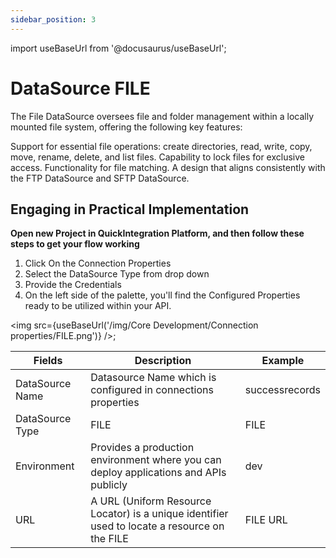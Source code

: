 ```yaml
---
sidebar_position: 3
---
```


import useBaseUrl from '@docusaurus/useBaseUrl';

# DataSource FILE

The File DataSource oversees file and folder management within a locally mounted file system, offering the following key features:

Support for essential file operations: create directories, read, write, copy, move, rename, delete, and list files.
Capability to lock files for exclusive access.
Functionality for file matching.
A design that aligns consistently with the FTP DataSource and SFTP DataSource.

## Engaging in Practical Implementation

**Open new Project in QuickIntegration Platform, and then follow these steps to get your flow working**

1) Click On the Connection Properties
2) Select the DataSource Type from drop down
3) Provide the Credentials 
4) On the left side of the palette, you'll find the Configured Properties ready to be utilized within your API.

<img src={useBaseUrl('/img/Core Development/Connection properties/FILE.png')} />;

<table>
<thead>
<tr>
<th>Fields</th>
<th>Description</th>
<th>Example</th>
</tr>
</thead>
<tbody>
<tr>
<td>DataSource Name</td>
<td>Datasource Name which is configured in connections properties</td>
<td>successrecords</td>
</tr>
<tr>
<td>DataSource Type</td>
<td>FILE</td>
<td>FILE</td>
</tr>
<tr>
<td>Environment</td>
<td>Provides a production environment where you can deploy applications and APIs publicly</td>
<td>dev</td>
</tr>
<tr>
<td>URL</td>
<td>A URL (Uniform Resource Locator) is a unique identifier used to locate a resource on the FILE</td>
<td>FILE URL</td>
</tr>
</tbody>
</table>